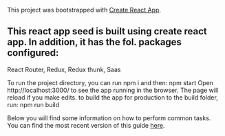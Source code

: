 This project was bootstrapped with [Create React App](https://github.com/facebookincubator/create-react-app).

## This react app seed is built using create react app. In addition, it has the fol. packages configured:
React Router, Redux, Redux thunk, Saas

To run the project directory, you can run npm i and then:
npm start
Open http://localhost:3000/ to see the app running in the browser. The page will reload if you make edits.
to build the app for production to the build folder, run: 
npm run build

Below you will find some information on how to perform common tasks.<br>
You can find the most recent version of this guide [here](https://github.com/facebookincubator/create-react-app/blob/master/packages/react-scripts/template/README.md).
